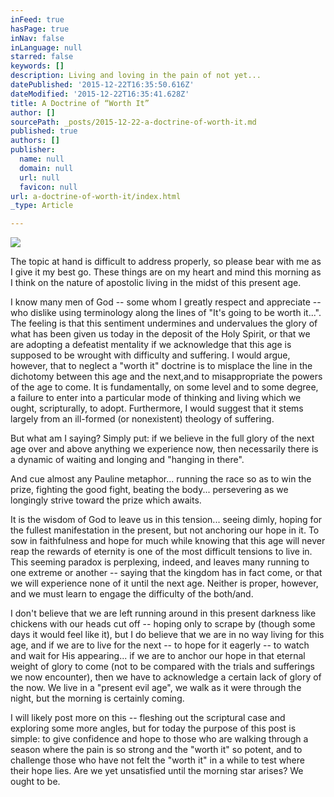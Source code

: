 ```yaml
---
inFeed: true
hasPage: true
inNav: false
inLanguage: null
starred: false
keywords: []
description: Living and loving in the pain of not yet...
datePublished: '2015-12-22T16:35:50.616Z'
dateModified: '2015-12-22T16:35:41.628Z'
title: A Doctrine of “Worth It”
author: []
sourcePath: _posts/2015-12-22-a-doctrine-of-worth-it.md
published: true
authors: []
publisher:
  name: null
  domain: null
  url: null
  favicon: null
url: a-doctrine-of-worth-it/index.html
_type: Article

---
```

![](https://the-grid-user-content.s3-us-west-2.amazonaws.com/fc4cf856-03e7-4df3-b7c0-c9f324208412.jpg)

The topic at hand is difficult to address properly, so please bear with me as I give it my best go. These things are on my heart and mind this morning as I think on the nature of apostolic living in the midst of this present age.

I know many men of God -- some whom I greatly respect and appreciate -- who dislike using terminology along the lines of "It's going to be worth it...". The feeling is that this sentiment undermines and undervalues the glory of what has been given us today in the deposit of the Holy Spirit, or that we are adopting a defeatist mentality if we acknowledge that this age is supposed to be wrought with difficulty and suffering. I would argue, however, that to neglect a "worth it" doctrine is to misplace the line in the dichotomy between this age and the next,and to misappropriate the powers of the age to come. It is fundamentally, on some level and to some degree, a failure to enter into a particular mode of thinking and living which we ought, scripturally, to adopt. Furthermore, I would suggest that it stems largely from an ill-formed (or nonexistent) theology of suffering.

But what am I saying? Simply put: if we believe in the full glory of the next age over and above anything we experience now, then necessarily there is a dynamic of waiting and longing and "hanging in there".

And cue almost any Pauline metaphor... running the race so as to win the prize, fighting the good fight, beating the body... persevering as we longingly strive toward the prize which awaits.

It is the wisdom of God to leave us in this tension... seeing dimly, hoping for the fullest manifestation in the present, but not anchoring our hope in it. To sow in faithfulness and hope for much while knowing that this age will never reap the rewards of eternity is one of the most difficult tensions to live in. This seeming paradox is perplexing, indeed, and leaves many running to one extreme or another -- saying that the kingdom has in fact come, or that we will experience none of it until the next age. Neither is proper, however, and we must learn to engage the difficulty of the both/and.

I don't believe that we are left running around in this present darkness like chickens with our heads cut off -- hoping only to scrape by (though some days it would feel like it), but I do believe that we are in no way living for this age, and if we are to live for the next -- to hope for it eagerly -- to watch and wait for His appearing... if we are to anchor our hope in that eternal weight of glory to come (not to be compared with the trials and sufferings we now encounter), then we have to acknowledge a certain lack of glory of the now. We live in a "present evil age", we walk as it were through the night, but the morning is certainly coming.

I will likely post more on this -- fleshing out the scriptural case and exploring some more angles, but for today the purpose of this post is simple: to give confidence and hope to those who are walking through a season where the pain is so strong and the "worth it" so potent, and to challenge those who have not felt the "worth it" in a while to test where their hope lies. Are we yet unsatisfied until the morning star arises? We ought to be.